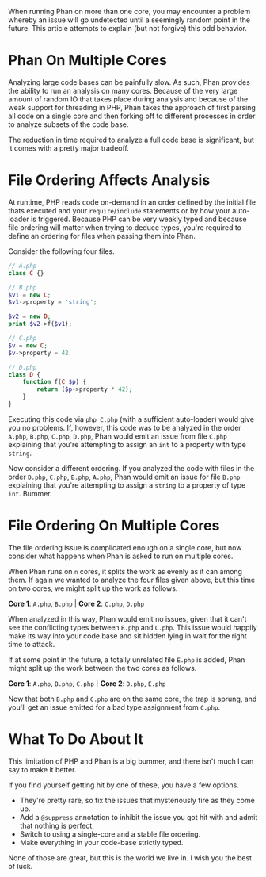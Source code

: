 When running Phan on more than one core, you may encounter a problem whereby an issue will go undetected until a seemingly random point in the future. This article attempts to explain (but not forgive) this odd behavior.

# Phan On Multiple Cores

Analyzing large code bases can be painfully slow. As such, Phan provides the ability to run an analysis on many cores. Because of the very large amount of random IO that takes place during analysis and because of the weak support for threading in PHP, Phan takes the approach of first parsing all code on a single core and then forking off to different processes in order to analyze subsets of the code base.

The reduction in time required to analyze a full code base is significant, but it comes with a pretty major tradeoff.

# File Ordering Affects Analysis

At runtime, PHP reads code on-demand in an order defined by the initial file thats executed and your `require`/`include` statements or by how your auto-loader is triggered. Because PHP can be very weakly typed and because file ordering will matter when trying to deduce types, you're required to define an ordering for files when passing them into Phan.

Consider the following four files.

```php
// A.php
class C {}
```

```php
// B.php
$v1 = new C;
$v1->property = 'string';

$v2 = new D;
print $v2->f($v1);
```

```php
// C.php
$v = new C;
$v->property = 42
```

```php
// D.php
class D {
    function f(C $p) {
        return ($p->property * 42);
    }
}
```

Executing this code via `php C.php` (with a sufficient auto-loader) would give you no problems. If, however, this code was to be analyzed in the order `A.php`, `B.php`, `C.php`, `D.php`, Phan would emit an issue from file `C.php` explaining that you're attempting to assign an `int` to a property with type `string`.

Now consider a different ordering. If you analyzed the code with files in the order `D.php`, `C.php`, `B.php`, `A.php`, Phan would emit an issue for file `B.php` explaining that you're attempting to assign a `string` to a property of type `int`. Bummer.

# File Ordering On Multiple Cores

The file ordering issue is complicated enough on a single core, but now consider what happens when Phan is asked to run on multiple cores.

When Phan runs on `n` cores, it splits the work as evenly as it can among them. If again we wanted to analyze the four files given above, but this time on two cores, we might split up the work as follows.

**Core 1**: `A.php`, `B.php` | **Core 2**: `C.php`, `D.php`

When analyzed in this way, Phan would emit no issues, given that it can't see the conflicting types between `B.php` and `C.php`. This issue would happily make its way into your code base and sit hidden lying in wait for the right time to attack.

If at some point in the future, a totally unrelated file `E.php` is added, Phan might split up the work between the two cores as follows.

**Core 1**: `A.php`, `B.php`, `C.php` | **Core 2**: `D.php`, `E.php`

Now that both `B.php` and `C.php` are on the same core, the trap is sprung, and you'll get an issue emitted for a bad type assignment from `C.php`.

# What To Do About It

This limitation of PHP and Phan is a big bummer, and there isn't much I can say to make it better.

If you find yourself getting hit by one of these, you have a few options.

* They're pretty rare, so fix the issues that mysteriously fire as they come up.
* Add a `@suppress` annotation to inhibit the issue you got hit with and admit that nothing is perfect.
* Switch to using a single-core and a stable file ordering.
* Make everything in your code-base strictly typed.

None of those are great, but this is the world we live in. I wish you the best of luck.